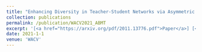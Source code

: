 ```yaml
---
title: "Enhancing Diversity in Teacher-Student Networks via Asymmetric branches for Unsupervised Person Re-identification"
collection: publications
permalink: /publication/WACV2021_ABMT
excerpt: '[<a href="https://arxiv.org/pdf/2011.13776.pdf">Paper</a>] [<a href="https://github.com/chenhao2345/ABMT">Code</a>]'
date: 2021-1-1
venue: 'WACV'
---
```



